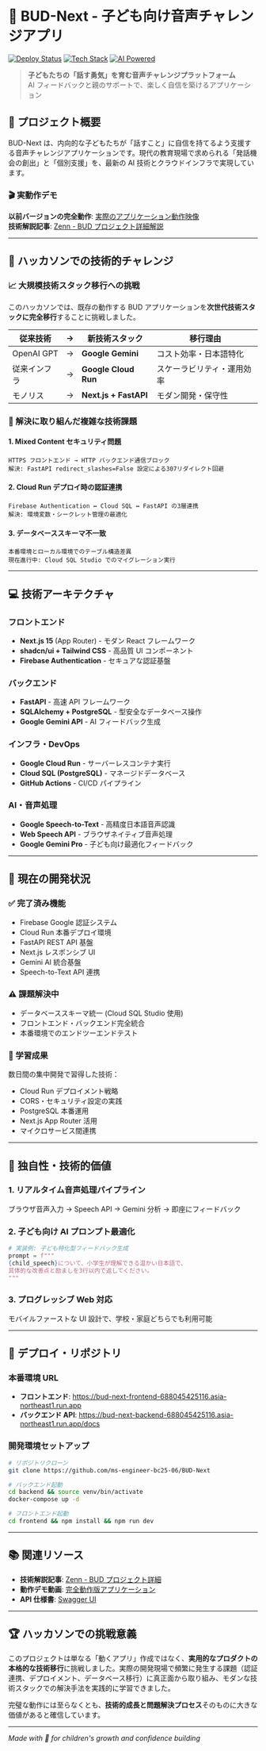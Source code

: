 # 🌱 BUD-Next - 子ども向け音声チャレンジアプリ

[![Deploy Status](https://img.shields.io/badge/Deploy-Cloud%20Run-blue)](https://bud-next-frontend-688045425116.asia-northeast1.run.app) [![Tech Stack](https://img.shields.io/badge/Stack-Next.js%20%7C%20FastAPI%20%7C%20Cloud%20Run-green)](#tech-stack) [![AI Powered](https://img.shields.io/badge/AI-Gemini%20%7C%20Speech%20to%20Text-orange)](#ai-features)

> **子どもたちの「話す勇気」を育む音声チャレンジプラットフォーム**  
> AI フィードバックと親のサポートで、楽しく自信を築けるアプリケーション

## 🎯 プロジェクト概要

BUD-Next は、内向的な子どもたちが「話すこと」に自信を持てるよう支援する音声チャレンジアプリケーションです。現代の教育現場で求められる「発話機会の創出」と「個別支援」を、最新の AI 技術とクラウドインフラで実現しています。

### 🎬 実動作デモ

**以前バージョンの完全動作**: [実際のアプリケーション動作映像](リンク予定)  
**技術解説記事**: [Zenn - BUD プロジェクト詳細解説](リンク予定)

---

## 🚀 ハッカソンでの技術的チャレンジ

### 📈 大規模技術スタック移行への挑戦

このハッカソンでは、既存の動作する BUD アプリケーションを**次世代技術スタックに完全移行**することに挑戦しました。

| 従来技術     | →   | 新技術スタック        | 移行理由                   |
| ------------ | --- | --------------------- | -------------------------- |
| OpenAI GPT   | →   | **Google Gemini**     | コスト効率・日本語特化     |
| 従来インフラ | →   | **Google Cloud Run**  | スケーラビリティ・運用効率 |
| モノリス     | →   | **Next.js + FastAPI** | モダン開発・保守性         |

### 🔧 解決に取り組んだ複雑な技術課題

#### 1. **Mixed Content セキュリティ問題**

```
HTTPS フロントエンド → HTTP バックエンド通信ブロック
解決: FastAPI redirect_slashes=False 設定による307リダイレクト回避
```

#### 2. **Cloud Run デプロイ時の認証連携**

```
Firebase Authentication ↔ Cloud SQL ↔ FastAPI の3層連携
解決: 環境変数・シークレット管理の最適化
```

#### 3. **データベーススキーマ不一致**

```
本番環境とローカル環境でのテーブル構造差異
現在進行中: Cloud SQL Studio でのマイグレーション実行
```

---

## 💻 技術アーキテクチャ

### フロントエンド

- **Next.js 15** (App Router) - モダン React フレームワーク
- **shadcn/ui + Tailwind CSS** - 高品質 UI コンポーネント
- **Firebase Authentication** - セキュアな認証基盤

### バックエンド

- **FastAPI** - 高速 API フレームワーク
- **SQLAlchemy + PostgreSQL** - 型安全なデータベース操作
- **Google Gemini API** - AI フィードバック生成

### インフラ・DevOps

- **Google Cloud Run** - サーバーレスコンテナ実行
- **Cloud SQL (PostgreSQL)** - マネージドデータベース
- **GitHub Actions** - CI/CD パイプライン

### AI・音声処理

- **Google Speech-to-Text** - 高精度日本語音声認識
- **Web Speech API** - ブラウザネイティブ音声処理
- **Google Gemini Pro** - 子ども向け最適化フィードバック

---

## 🔄 現在の開発状況

### ✅ 完了済み機能

- Firebase Google 認証システム
- Cloud Run 本番デプロイ環境
- FastAPI REST API 基盤
- Next.js レスポンシブ UI
- Gemini AI 統合基盤
- Speech-to-Text API 連携

### ⚠️ 課題解決中

- データベーススキーマ統一 (Cloud SQL Studio 使用)
- フロントエンド・バックエンド完全統合
- 本番環境でのエンドツーエンドテスト

### 🎯 学習成果

数日間の集中開発で習得した技術：

- Cloud Run デプロイメント戦略
- CORS・セキュリティ設定の実践
- PostgreSQL 本番運用
- Next.js App Router 活用
- マイクロサービス間連携

---

## 🌟 独自性・技術的価値

### 1. **リアルタイム音声処理パイプライン**

ブラウザ音声入力 → Speech API → Gemini 分析 → 即座にフィードバック

### 2. **子ども向け AI プロンプト最適化**

```python
# 実装例: 子ども特化型フィードバック生成
prompt = f"""
{child_speech}について、小学生が理解できる温かい日本語で、
具体的な改善点と励ましを3行以内で返してください。
"""
```

### 3. **プログレッシブ Web 対応**

モバイルファーストな UI 設計で、学校・家庭どちらでも利用可能

---

## 🔗 デプロイ・リポジトリ

### 本番環境 URL

- **フロントエンド**: https://bud-next-frontend-688045425116.asia-northeast1.run.app
- **バックエンド API**: https://bud-next-backend-688045425116.asia-northeast1.run.app/docs

### 開発環境セットアップ

```bash
# リポジトリクローン
git clone https://github.com/ms-engineer-bc25-06/BUD-Next

# バックエンド起動
cd backend && source venv/bin/activate
docker-compose up -d

# フロントエンド起動
cd frontend && npm install && npm run dev
```

---

## 📚 関連リソース

- **技術解説記事**: [Zenn - BUD プロジェクト詳細](https://zenn.dev/mse2506/articles/aa8773c7205be7)
- **動作デモ動画**: [完全動作版アプリケーション](https://www.youtube.com/watch?v=-k5iV_b7Doo)
- **API 仕様書**: [Swagger UI](https://bud-next-backend-688045425116.asia-northeast1.run.app/docs)

---

## 🏆 ハッカソンでの挑戦意義

このプロジェクトは単なる「動くアプリ」作成ではなく、**実用的なプロダクトの本格的な技術移行**に挑戦しました。実際の開発現場で頻繁に発生する課題（認証連携、デプロイメント、データベース移行）に真正面から取り組み、モダンな技術スタックでの解決手法を実践的に学習できました。

完璧な動作には至らなくとも、**技術的成長と問題解決プロセス**そのものに大きな価値があると確信しています。

---

_Made with 💙 for children's growth and confidence building_
